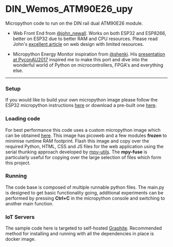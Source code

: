 # DIN_Wemos_ATM90E26_upy
Micropython code to run on the DIN rail dual ATM90E26 module.
* Web Front End from [@john_newall](https://twitter.com/john_newall).
Works on both ESP32 and ESP8266, better on ESP32 due to better RAM and CPU resources. Please read John's [excellent article](https://www.johnnewall.com/article/microcontroller-website-energy-monitor/) on web design with limited resources.

* Micropython Energy Monitor inspiration from [@shenki](https://twitter.com/shenki).
His [presentation at PyconAU2017](https://2017.pycon-au.org/schedule/presentation/69/) inspired me to make this port and dive into the wonderful world of Python on microcontrollers, FPGA's and everything else.
--------------------------
### Setup
If you would like to build your own micropython image please follow the ESP32 micropython instructions 
[here](https://github.com/micropython/micropython/blob/master/ports/esp32/README.md) or download a pre-built 
one [here](http://micropython.org/download#esp32).


### Loading code
For best performance this code uses a custom micropython image which can be obtained
[here](https://drive.google.com/file/d/0B7PX_Donnye2ZjB5cWd1X0NpOTFhQ29BT3pjdC1rYXdkRG5v/view). 
This image has picoweb and a few modules **frozen** to minimise runtime RAM footprint.
Flash this image and copy over the required Python, HTML, CSS and JS files for the web application
using the serial thunking approach developed by [mpy-utils](https://github.com/nickzoic/mpy-utils).
The **mpy-fuse** is particularly useful for copying over the large selection of files which form this project.

### Running
The code base is composed of multiple runnable python files. The main.py is designed to get basic functionality going,
 additional experiments can be performed by pressing **Ctrl+C** in the micropython console and switching to another main 
 function.
 
### IoT Servers
The sample code here is targeted to self-hosted [Graphite](http://graphite.readthedocs.io/en/latest/install.html). Recommended method for installing and running with all the dependencies in place is docker image.
